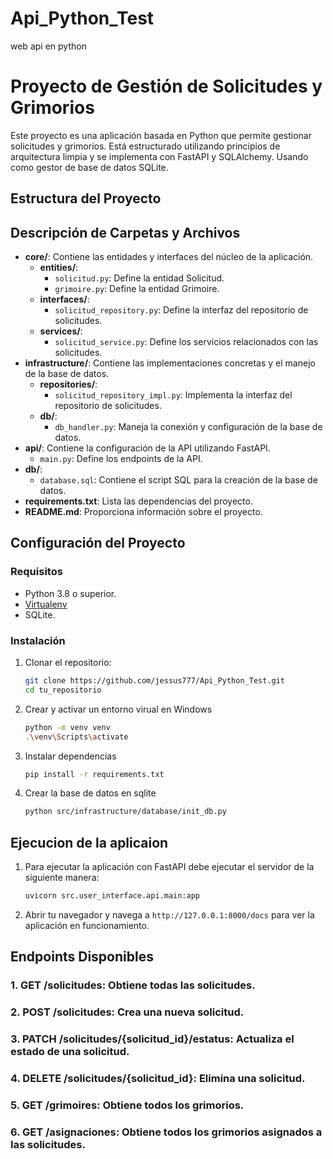 # Api_Python_Test
web api en python

# Proyecto de Gestión de Solicitudes y Grimorios

Este proyecto es una aplicación basada en Python que permite gestionar solicitudes y grimorios. Está estructurado utilizando principios de arquitectura limpia y se implementa con FastAPI y SQLAlchemy.
Usando como gestor de base de datos SQLite.

## Estructura del Proyecto


## Descripción de Carpetas y Archivos

- **core/**: Contiene las entidades y interfaces del núcleo de la aplicación.
  - **entities/**:
    - `solicitud.py`: Define la entidad Solicitud.
    - `grimoire.py`: Define la entidad Grimoire.
  - **interfaces/**:
    - `solicitud_repository.py`: Define la interfaz del repositorio de solicitudes.
  - **services/**:
    - `solicitud_service.py`: Define los servicios relacionados con las solicitudes.
- **infrastructure/**: Contiene las implementaciones concretas y el manejo de la base de datos.
  - **repositories/**:
    - `solicitud_repository_impl.py`: Implementa la interfaz del repositorio de solicitudes.
  - **db/**:
    - `db_handler.py`: Maneja la conexión y configuración de la base de datos.
- **api/**: Contiene la configuración de la API utilizando FastAPI.
  - `main.py`: Define los endpoints de la API.
- **db/**:
  - `database.sql`: Contiene el script SQL para la creación de la base de datos.
- **requirements.txt**: Lista las dependencias del proyecto.
- **README.md**: Proporciona información sobre el proyecto.

## Configuración del Proyecto

### Requisitos

- Python 3.8 o superior.
- [Virtualenv](https://virtualenv.pypa.io/en/latest/)
- SQLite.
### Instalación

1. Clonar el repositorio:

   ```bash
   git clone https://github.com/jessus777/Api_Python_Test.git
   cd tu_repositorio

2.  Crear y activar un entorno virual en Windows
    ```bash
    python -m venv venv
    .\venv\Scripts\activate


3. Instalar dependencias
    ```bash
    pip install -r requirements.txt


5. Crear la base de datos en sqlite
    ```bash
    python src/infrastructure/database/init_db.py


## Ejecucion de la aplicaion

1. Para ejecutar la aplicación con FastAPI debe ejecutar el servidor de la siguiente manera:

    ```bash
    uvicorn src.user_interface.api.main:app

2. Abrir tu navegador y navega a `http://127.0.0.1:8000/docs` para ver la aplicación en funcionamiento.

## Endpoints Disponibles

### 1. GET /solicitudes: Obtiene todas las solicitudes.
### 2. POST /solicitudes: Crea una nueva solicitud.
### 3. PATCH /solicitudes/{solicitud_id}/estatus: Actualiza el estado de una solicitud.
### 4. DELETE /solicitudes/{solicitud_id}: Elimina una solicitud.
### 5. GET /grimoires: Obtiene todos los grimorios.
### 6. GET /asignaciones: Obtiene todos los grimorios asignados a las solicitudes.

